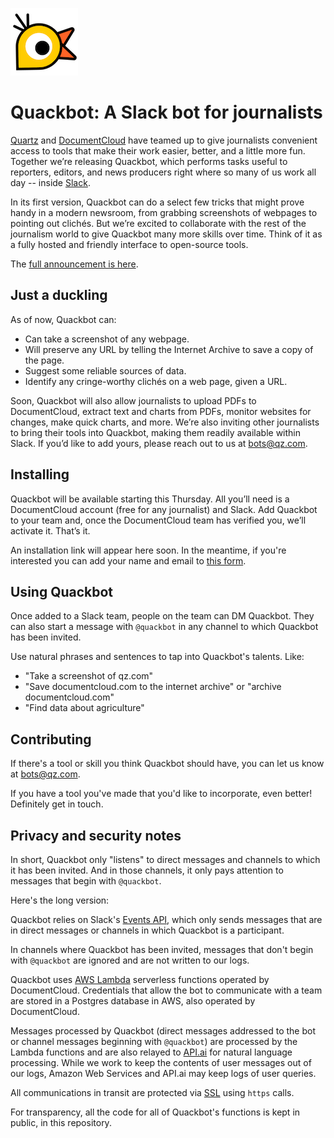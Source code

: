 ![Quackbot](images/quackbot-icon_108.png)

# Quackbot: A Slack bot for journalists

[Quartz](https://qz.com) and [DocumentCloud](http://documencloud.org) have teamed up to give journalists convenient access to tools that make their work easier, better, and a little more fun. Together we’re releasing Quackbot, which performs tasks useful to reporters, editors, and news producers right where so many of us work all day -- inside [Slack](http://slack.com).

In its first version, Quackbot can do a select few tricks that might prove handy in a modern newsroom, from grabbing screenshots of webpages to pointing out clichés. But we’re excited to collaborate with the rest of the journalism world to give Quackbot many more skills over time. Think of it as a fully hosted and friendly interface to open-source tools.

The [full announcement is here](https://bots.qz.com/2017/10/03/announcing-quackbot-a-slack-bot-for-journalists-from-quartz-and-documentcloud/).

## Just a duckling

As of now, Quackbot can:

- Can take a screenshot of any webpage.
- Will preserve any URL by telling the Internet Archive to save a copy of the page.
- Suggest some reliable sources of data.
- Identify any cringe-worthy clichés on a web page, given a URL.

Soon, Quackbot will also allow journalists to upload PDFs to DocumentCloud, extract text and charts from PDFs, monitor websites for changes, make quick charts, and more. We’re also inviting other journalists to bring their tools into Quackbot, making them readily available within Slack. If you’d like to add yours, please reach out to us at bots@qz.com.

## Installing

Quackbot will be available starting this Thursday. All you’ll need is a DocumentCloud account (free for any journalist) and Slack. Add Quackbot to your team and, once the DocumentCloud team has verified you, we’ll activate it. That’s it.

An installation link will appear here soon. In the meantime, if you're interested you can add your name and email to [this form](https://docs.google.com/forms/d/e/1FAIpQLSeSXJrqd-_uIaN8riPNsn1Wk66y8AtGQbuBLGSk6aLGicj3fQ/viewform?usp=sf_link).

## Using Quackbot

Once added to a Slack team, people on the team can DM Quackbot. They can also start a message with `@quackbot` in any channel to which Quackbot has been invited.

Use natural phrases and sentences to tap into Quackbot's talents. Like:

- "Take a screenshot of qz.com"
- "Save documentcloud.com to the internet archive" or "archive documentcloud.com"
- "Find data about agriculture"

## Contributing

If there's a tool or skill you think Quackbot should have, you can let us know at bots@qz.com.

If you have a tool you've made that you'd like to incorporate, even better! Definitely get in touch.

## Privacy and security notes

In short, Quackbot only "listens" to direct messages and channels to which it has been invited. And in those channels, it only pays attention to messages that begin with `@quackbot`.

Here's the long version:

Quackbot relies on Slack's [Events API](https://api.slack.com/events-api), which only sends messages that are in direct messages or channels in which Quackbot is a participant. 

In channels where Quackbot has been invited, messages that don't begin with `@quackbot` are ignored and are not written to our logs.

Quackbot uses [AWS Lambda](https://aws.amazon.com/lambda/) serverless functions operated by DocumentCloud. Credentials that allow the bot to communicate with a team are stored in a Postgres database in AWS, also operated by DocumentCloud.

Messages processed by Quackbot (direct messages addressed to the bot or channel messages beginning with `@quackbot`) are processed by the Lambda functions and are also relayed to [API.ai](http://api.ai) for natural language processing. While we work to keep the contents of user messages out of our logs, Amazon Web Services and API.ai may keep logs of user queries.

All communications in transit are protected via [SSL](https://en.wikipedia.org/wiki/Transport_Layer_Security) using `https` calls.

For transparency, all the code for all of Quackbot's functions is kept in public, in this repository.
